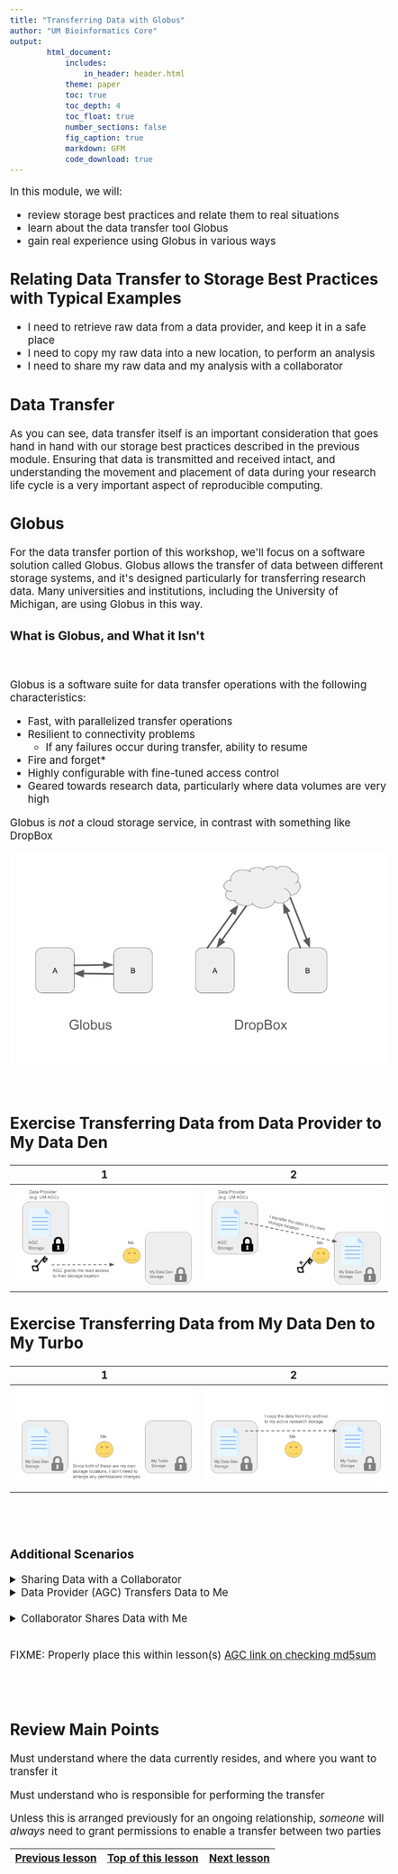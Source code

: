 ```yaml
---
title: "Transferring Data with Globus"
author: "UM Bioinformatics Core"
output:
        html_document:
            includes:
                in_header: header.html
            theme: paper
            toc: true
            toc_depth: 4
            toc_float: true
            number_sections: false
            fig_caption: true
            markdown: GFM
            code_download: true
---
```

<style type="text/css">
body{ /* Normal  */
      font-size: 14pt;
  }
pre {
  font-size: 12pt
}
</style>

In this module, we will:

* review storage best practices and relate them to real situations
* learn about the data transfer tool Globus
* gain real experience using Globus in various ways


## Relating Data Transfer to Storage Best Practices with Typical Examples

 - I need to retrieve raw data from a data provider, and keep it in a safe place
 - I need to copy my raw data into a new location, to perform an analysis
 - I need to share my raw data and my analysis with a collaborator

## Data Transfer

As you can see, data transfer itself is an important consideration that goes hand in hand with our storage best practices described in the previous module. Ensuring that data is transmitted and received intact, and understanding the movement and placement of data during your research life cycle is a very important aspect of reproducible computing.


## Globus

For the data transfer portion of this workshop, we'll focus on a software solution called Globus. Globus allows the transfer of data between different storage systems, and it's designed particularly for transferring research data. Many universities and institutions, including the University of Michigan, are using Globus in this way.

### What is Globus, and What it Isn't

<br>

Globus is a software suite for data transfer operations with the following characteristics:
- Fast, with parallelized transfer operations
- Resilient to connectivity problems
  - If any failures occur during transfer, ability to resume
- Fire and forget*
- Highly configurable with fine-tuned access control
- Geared towards research data, particularly where data volumes are very high

Globus is *not* a cloud storage service, in contrast with something like DropBox

![Globus vs DropBox](images/Module02_globus_vs_dropbox.png)


<br>

## Exercise Transferring Data from Data Provider to My Data Den

1 | 2
:-------------------------------------------------------------:|:-------------------------------------------------------------:
![](images/Module02_data_shared_with_me_I_transfer_1.png) | ![](images/Module02_data_shared_with_me_I_transfer_2.png)

## Exercise Transferring Data from My Data Den to My Turbo

1 | 2
:-------------------------------------------------------------:|:-------------------------------------------------------------:
![](images/Module02_data_I_transfer_between_own_storage_1.png) | ![](images/Module02_data_I_transfer_between_own_storage_2.png)


<br>
<br>

### Additional Scenarios

<details>
<summary>Sharing Data with a Collaborator</summary>

1 | 2
:-------------------------------------------------------------:|:-------------------------------------------------------------:
![](images/Module02_data_I_share_collaborator_transfers_1.png) | ![](images/Module02_data_I_share_collaborator_transfers_2.png)

</details>


<details>
<summary>Data Provider (AGC) Transfers Data to Me</summary>

1 | 2
:-------------------------------------------------------------:|:-------------------------------------------------------------:
![](images/Module02_data_I_grant_AGC_RW_AGC_transfers_1.png) | ![](images/Module02_data_I_grant_AGC_RW_AGC_transfers_2.png)

Sometimes, if we expect many data deliveries over a period of time, and if we're dealing with an entity that we can trust with write access to our storage location, it may be advantageous to set up an arrangement so that they may transfer the data to us without any action on our part. 

As shown in the figure, we can grant read **and** write access to them, and this enables them to transfer data to us without our involvement.

[link for AGC data retrieval which includes the push-to-data-den instructions](https://medresearch.umich.edu/office-research/about-office-research/biomedical-research-core-facilities/advanced-genomics-core/data-retrieval)


</details>

<br>

<details>
<summary>Collaborator Shares Data with Me</summary>

FIXME: Add section/notes about Globus Connect Personal

1 | 2
:-------------------------------------------------------------:|:-------------------------------------------------------------:
![](images/Module02_data_collab_shared_with_me_I_transfer_1.png) | ![](images/Module02_data_collab_shared_with_me_I_transfer_2.png)

</details>

<br>

FIXME: Properly place this within lesson(s) [AGC link on checking md5sum](http://michmed.org/agc-md5sum)

<br>
<br>

## Review Main Points

Must understand where the data currently resides, and where you want to transfer it

Must understand who is responsible for performing the transfer

Unless this is arranged previously for an ongoing relationship, *someone* will *always* need to grant permissions to enable a transfer between two parties


| [Previous lesson](Module01_storage_best_practices_UMRCP.html) | [Top of this lesson](#top) | [Next lesson](Module03a_sneak_peek_great_lakes.html) |
| :--- | :----: | ---: |
